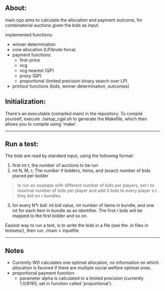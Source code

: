 ## About:
main.cpp aims to calculate the allocation and payment outcome,
for combinatorial auctions given the bids as input.

implemented functions: 
- winner determination 
- core allocation (LP/brute force)
- payment functions: 
    - first-price
    - vcg
    - vcg nearest (QP)
    - proxy (QP)
    - proportional (limited precision binary search over LP)
- printout functions (bids, winner determination, outcomes)

## Initialization:
There's an executable (compiled main) in the repository. To compile yourself,
execute ./setup_cgal.sh to generate the Makefile, which then allows you to compile using 'make'. 
___
## Run a test:
The bids are read by standard input, using the following format:
1. first int t, the number of auctions to be run
2. int N, M, r; The number if bidders, items, and (exact) number of bids placed per bidder
> to run an example with different number of bids per players, set r to maximal number of bids per player
and add 0 bids to every player s.t. they bid on r bundles.

3. for every N*r bid: int bid value, int number of items in bundle, and one int for each item in bundle as an identifier.
The first r bids will be mapped to the first bidder and so on. 

Easiest way to run a test, is to write the bids in a file (see the .in files in testsets/), then run ./main < inputfile
___
## Notes
- Currently WD calculates one optimal allocation,
no information on which allocation is favored if there are multiple social welfare optimal ones.
- proportional payment function:
     - parameter alpha is calculated to a limited precision (currently 1.0/8193, set in function called 'proportional').
